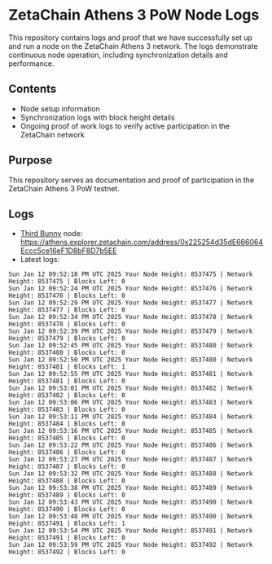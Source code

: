 # ZetaChain Athens 3 PoW Node Logs
This repository contains logs and proof that we have successfully set up and run a node on the ZetaChain Athens 3 network. The logs demonstrate continuous node operation, including synchronization details and performance.

## Contents
- Node setup information
- Synchronization logs with block height details
- Ongoing proof of work logs to verify active participation in the ZetaChain network

## Purpose
This repository serves as documentation and proof of participation in the ZetaChain Athens 3 PoW testnet.

## Logs

- [Third Bunny](https://thirdbunny.xyz/) node: https://athens.explorer.zetachain.com/address/0x225254d35dE666064Eccc5ce16eF1D8bF8D7b5EE
- Latest logs:
```
Sun Jan 12 09:52:18 PM UTC 2025 Your Node Height: 8537475 | Network Height: 8537475 | Blocks Left: 0
Sun Jan 12 09:52:24 PM UTC 2025 Your Node Height: 8537476 | Network Height: 8537476 | Blocks Left: 0
Sun Jan 12 09:52:29 PM UTC 2025 Your Node Height: 8537477 | Network Height: 8537477 | Blocks Left: 0
Sun Jan 12 09:52:34 PM UTC 2025 Your Node Height: 8537478 | Network Height: 8537478 | Blocks Left: 0
Sun Jan 12 09:52:39 PM UTC 2025 Your Node Height: 8537479 | Network Height: 8537479 | Blocks Left: 0
Sun Jan 12 09:52:45 PM UTC 2025 Your Node Height: 8537480 | Network Height: 8537480 | Blocks Left: 0
Sun Jan 12 09:52:50 PM UTC 2025 Your Node Height: 8537480 | Network Height: 8537481 | Blocks Left: 1
Sun Jan 12 09:52:55 PM UTC 2025 Your Node Height: 8537481 | Network Height: 8537481 | Blocks Left: 0
Sun Jan 12 09:53:01 PM UTC 2025 Your Node Height: 8537482 | Network Height: 8537482 | Blocks Left: 0
Sun Jan 12 09:53:06 PM UTC 2025 Your Node Height: 8537483 | Network Height: 8537483 | Blocks Left: 0
Sun Jan 12 09:53:11 PM UTC 2025 Your Node Height: 8537484 | Network Height: 8537484 | Blocks Left: 0
Sun Jan 12 09:53:16 PM UTC 2025 Your Node Height: 8537485 | Network Height: 8537485 | Blocks Left: 0
Sun Jan 12 09:53:22 PM UTC 2025 Your Node Height: 8537486 | Network Height: 8537486 | Blocks Left: 0
Sun Jan 12 09:53:27 PM UTC 2025 Your Node Height: 8537487 | Network Height: 8537487 | Blocks Left: 0
Sun Jan 12 09:53:32 PM UTC 2025 Your Node Height: 8537488 | Network Height: 8537488 | Blocks Left: 0
Sun Jan 12 09:53:38 PM UTC 2025 Your Node Height: 8537489 | Network Height: 8537489 | Blocks Left: 0
Sun Jan 12 09:53:43 PM UTC 2025 Your Node Height: 8537490 | Network Height: 8537490 | Blocks Left: 0
Sun Jan 12 09:53:48 PM UTC 2025 Your Node Height: 8537490 | Network Height: 8537491 | Blocks Left: 1
Sun Jan 12 09:53:54 PM UTC 2025 Your Node Height: 8537491 | Network Height: 8537491 | Blocks Left: 0
Sun Jan 12 09:53:59 PM UTC 2025 Your Node Height: 8537492 | Network Height: 8537492 | Blocks Left: 0
```
